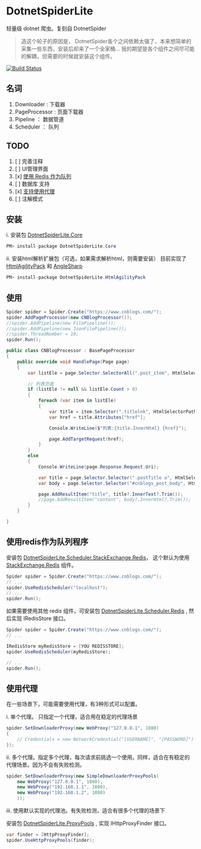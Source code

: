 ﻿# DotnetSpiderLite

轻量级 dotnet 爬虫。复刻自 DotnetSpider

> 造这个轮子的原因是， DotnetSpider各个之间依赖太强了，本来想简单的采集一些东西，安装后却来了一个全家桶... 我的期望是各个组件之间尽可能的解耦，但需要的时候就安装这个组件。

[![Build Status](https://dev.azure.com/jxnkwlp/DotnetSpiderLite/_apis/build/status/GitHub-CI)](https://dev.azure.com/jxnkwlp/DotnetSpiderLite/_build/latest?definitionId=1)

## 名词

 1. Downloader : 下载器
 2. PageProcessor : 页面下载器
 3. Pipeline ： 数据管道
 4. Scheduler ： 队列

## TODO

 1. [ ] 完善注释
 2. [ ] UI管理界面
 3. [x] [使用 Redis 作为队列](#使用redis作为队列程序)
 4. [ ] 数据库 支持
 5. [x] [支持使用代理](#使用代理)
 6. [ ] 注解模式

## 安装

i. 安装包 [DotnetSpiderLite.Core](https://www.nuget.org/packages/DotnetSpiderLite.Core/)

~~~ c#
PM> install-package DotnetSpiderLite.Core
~~~

ii. 安装html解析扩展包（可选，如果需求解析html，则需要安装） 目前实现了 [HtmlAgilityPack](https://www.nuget.org/packages/DotnetSpiderLite.HtmlAgilityPack/) 和 [AngleSharp](https://www.nuget.org/packages/DotnetSpiderLite.AngleSharp/)

~~~ c#
PM> install-package DotnetSpiderLite.HtmlAgilityPack
~~~

## 使用

~~~ c#
Spider spider = Spider.Create("https://www.cnblogs.com/");
spider.AddPageProcessor(new CNBlogProcessor());
//spider.AddPipeline(new FilePipeline());
//spider.AddPipeline(new JsonFilePipeline());
//spider.ThreadNumber = 10;
spider.Run();
~~~

~~~ c#
public class CNBlogProcessor : BasePageProcessor
{
    public override void HandlePage(Page page)
    {
        var listEle = page.Selector.SelectorAll(".post_item", HtmlSelectorPathType.Css);

        // 列表页面 
        if (listEle != null && listEle.Count > 0)
        {
            foreach (var item in listEle)
            {
                var title = item.Selector(".titlelnk", HtmlSelectorPathType.Css);
                var href = title.Attributes["href"];

                Console.WriteLine($"列表:{title.InnerHtml} {href}");

                page.AddTargetRequest(href);
            }
        }
        else
        {
            Console.WriteLine(page.Response.Request.Uri);

            var title = page.Selector.Selector(".postTitle a", HtmlSelectorPathType.Css);
            var body = page.Selector.Selector("#cnblogs_post_body", HtmlSelectorPathType.Css);

            page.AddResultItem("title", title?.InnerText?.Trim());
            //page.AddResultItem("content", body?.InnerHtml?.Trim());
        }
    }

}
~~~

## 使用redis作为队列程序

安装包 [DotnetSpiderLite.Scheduler.StackExchange.Redis](https://www.nuget.org/packages/DotnetSpiderLite.Scheduler.StackExchange.Redis/)， 这个默认为使用 [StackExchange.Redis](https://www.nuget.org/packages/StackExchange.Redis/) 组件。

~~~ csharp
Spider spider = Spider.Create("https://www.cnblogs.com/");
// ...
spider.UseRedisScheduler("localhost");
// ...
spider.Run();
~~~

如果需要使用其他 redis 组件，可安装包 [DotnetSpiderLite.Scheduler.Redis](https://www.nuget.org/packages/DotnetSpiderLite.Scheduler.Redis/) , 然后实现 IRedisStore 接口。

~~~ csharp
Spider spider = Spider.Create("https://www.cnblogs.com/");
// ...

IRedisStore myRedisStore = [YOU REDISSTORE];
spider.UseRedisScheduler(myRedisStore);

// ...
spider.Run();
~~~

## 使用代理

在一些场景下，可能需要使用代理，有3种形式可以配置。

i. 单个代理。 只指定一个代理，适合用在稳定的代理场景

~~~ cs
spider.SetDownloaderProxy(new WebProxy("127.0.0.1", 1080)
{
    // Credentials = new NetworkCredential("[USERNAME]", "[PASSWORD]")
});
~~~

ii. 多个代理。指定多个代理，每次请求前挑选一个使用。同样，适合在有稳定的代理场景。因为不会有失败检测。

~~~ cs
spider.SetDownloaderProxy(new SimpleDownloaderProxyPools(
    new WebProxy("127.0.0.1", 1080),
    new WebProxy("192.168.1.1", 1080),
    new WebProxy("192.168.1.2", 1080)
    ));
~~~

iii. 使用默认实现的代理池。有失败检测，适合有很多个代理的场景下

安装包 [DotnetSpiderLite.ProxyPools](https://www.nuget.org/packages/DotnetSpiderLite.ProxyPools/) , 实现 IHttpProxyFinder 接口。

~~~ cs
var finder = [HttpProxyFinder];
spider.UseHttpProxyPools(finder);
~~~
